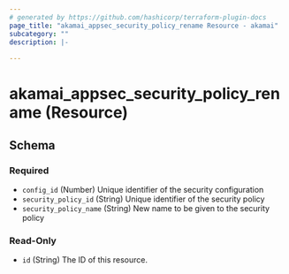 ```yaml
---
# generated by https://github.com/hashicorp/terraform-plugin-docs
page_title: "akamai_appsec_security_policy_rename Resource - akamai"
subcategory: ""
description: |-
  
---
```


# akamai_appsec_security_policy_rename (Resource)





<!-- schema generated by tfplugindocs -->
## Schema

### Required

- `config_id` (Number) Unique identifier of the security configuration
- `security_policy_id` (String) Unique identifier of the security policy
- `security_policy_name` (String) New name to be given to the security policy

### Read-Only

- `id` (String) The ID of this resource.
